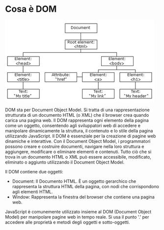 # Cosa è DOM

![DOM tree](./res/DOM.png)

DOM sta per Document Object Model. Si tratta di una rappresentazione strutturata di un documento HTML (o XML) che il browser crea quando carica una pagina web. Il DOM rappresenta ogni elemento della pagina come un oggetto, consentendo agli sviluppatori web di accedere e manipolare dinamicamente la struttura, il contenuto e lo stile della pagina utilizzando JavaScript. Il DOM è essenziale per la creazione di pagine web dinamiche e interattive.
Con il Document Object Model, i programmatori possono creare e costruire documenti, navigare nella loro struttura e aggiungere, modificare o eliminare elementi e contenuti. Tutto ciò che si trova in un documento HTML o XML può essere accessibile, modificato, eliminato o aggiunto utilizzando il Document Object Model.

Il DOM contiene due oggetti:

- Document: Il Documento HTML. È un oggetto gerarchico che rappresenta la struttura HTML della pagina, con nodi che corrispondono agli elementi HTML.
- Window: Rappresenta la finestra del browser che contiene una pagina web.

JavaScript è comunemente utilizzato insieme al DOM (Document Object Model) per manipolare pagine web in tempo reale. Si usa il punto '.' per accedere alle proprietà e metodi degli oggetti e sotto-oggetti.
